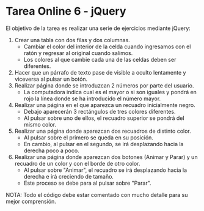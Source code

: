 # Tarea Online 6 - jQuery

El objetivo de la tarea es realizar una serie de ejercicios mediante jQuery:

1. Crear una tabla con dos filas y dos columnas. 
    - Cambiar el color del interior de la celda cuando ingresamos con el ratón y regresar al original cuando salimos.
    - Los colores al que cambie cada una de las celdas deben ser diferentes.
2. Hacer que un párrafo de texto pase de visible a oculto lentamente y viceversa al pulsar un botón. 
3. Realizar página donde se introduzcan 2 números por parte del usuario.
    - La computadora indica cual es el mayor o si son iguales y pondrá en rojo la línea donde se ha introducido el número mayor. 
4. Realizar una página en el que aparezca un recuadro inicialmente negro.
    - Debajo aparecerán 3 rectángulos de tres colores diferentes.
    - Al pulsar sobre uno de ellos, el recuadro superior se pondrá del mismo color. 
5. Realizar una página donde aparezcan dos recuadros de distinto color.
    - Al pulsar sobre el primero se queda en su posición.
    - En cambio, al pulsar en el segundo, se irá desplazando hacia la derecha poco a poco. 
6. Realizar una página donde aparezcan dos botones (Animar y Parar) y un recuadro de un color y con el borde de otro color.
    - Al pulsar sobre "Animar", el recuadro se irá desplazando hacia la derecha e irá creciendo de tamaño.
    - Este proceso se debe para al pulsar sobre "Parar". 

NOTA: Todo el código debe estar comentado con mucho detalle para su mejor comprensión. 
